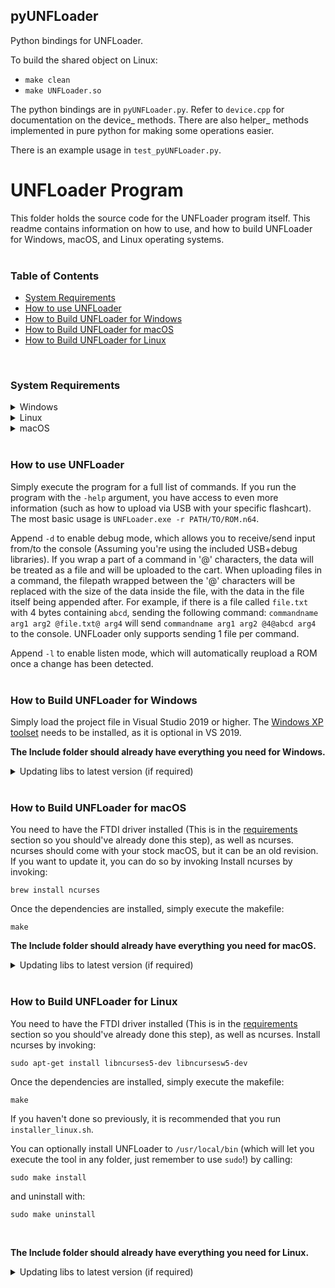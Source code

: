## pyUNFLoader

Python bindings for UNFLoader.

To build the shared object on Linux:
- `make clean`
- `make UNFLoader.so`

The python bindings are in `pyUNFLoader.py`.
Refer to `device.cpp` for documentation on the device_ methods.
There are also helper_ methods implemented in pure python for making some operations easier.

There is an example usage in `test_pyUNFLoader.py`.

# UNFLoader Program

This folder holds the source code for the UNFLoader program itself. This readme contains information on how to use, and how to build UNFLoader for Windows, macOS, and Linux operating systems.
</br>
</br>
### Table of Contents
* [System Requirements](#system-requirements)
* [How to use UNFLoader](#how-to-use-unfloader)
* [How to Build UNFLoader for Windows](#how-to-build-unfloader-for-windows)
* [How to Build UNFLoader for macOS](#how-to-build-unfloader-for-macos)
* [How to Build UNFLoader for Linux](#how-to-build-unfloader-for-linux)
</br>

### System Requirements
<details><summary>Windows</summary>
<p>
    
* Windows XP or higher
    * Windows XP users should be on the latest Service Pack
* [The Windows version of this FDTI driver](https://www.ftdichip.com/Drivers/D2XX.htm). If you are on Windows XP, be sure you download the XP driver and not the first one.
</p>
</details>
    
<details><summary>Linux</summary>
<p>
    
* Ubuntu (Haven't tested with others)
* Run the included `installer_linux.sh` script to set up everything for you. If you are unable to launch the script, remember to mark it as executable.

If you do not wish to run the script, then you must:
* [Get the relevant FTDI driver for your processor architecture](https://www.ftdichip.com/Drivers/D2XX.htm) (Check the README inside the downloaded tar for install instructions)
* You must run UNFLoader with `sudo`.
* Due to how Linux defaultly sets the vcp driver when plugging in FTDI devices, you need to invoke these commands every time you start a new terminal session: 
```
sudo rmmod usbserial
sudo rmmod ftdi_sio
```
</p>
</details>

<details><summary>macOS</summary>
<p>
    
![The macOS System Information window showing an FTDI device connected to a USB3 port](../Content/macos_system_report.png)
* Connect your flashcart to your computer via a Micro-USB cable. Confirm that the corresponding FTDI USB device appears in **System Information** window.
* Run the **D2xxHelper** installer from [the **Comments** column](https://www.ftdichip.com/Drivers/D2XX.htm) before installing the FTDI driver.
* [The macOS FTDI driver available here](https://www.ftdichip.com/Drivers/D2XX.htm).
* Once you've run **D2xxHelper** and installed the FTDI driver, restart your computer. This is necessary to have the driver working.
* You must run UNFLoader with `sudo`.
* If you grabbed a pre-built UNFLoader binary (AKA you didn't compile it yourself from the source code), you'll have to deal with the fact that macOS prevents running unsigned binaries by default. To fix this, go to the Security & Privacy panel in the System Preferences menu and explicitly allow UNFLoader to be run.
</p>
</details>
</br>

### How to use UNFLoader
Simply execute the program for a full list of commands. If you run the program with the `-help` argument, you have access to even more information (such as how to upload via USB with your specific flashcart). 
The most basic usage is `UNFLoader.exe -r PATH/TO/ROM.n64`. 

Append `-d` to enable debug mode, which allows you to receive/send input from/to the console (Assuming you're using the included USB+debug libraries). If you wrap a part of a command in '@' characters, the data will be treated as a file and will be uploaded to the cart. When uploading files in a command, the filepath wrapped between the '@' characters will be replaced with the size of the data inside the file, with the data in the file itself being appended after. For example, if there is a file called `file.txt` with 4 bytes containing `abcd`, sending the following command: `commandname arg1 arg2 @file.txt@ arg4` will send `commandname arg1 arg2 @4@abcd arg4` to the console. UNFLoader only supports sending 1 file per command.

Append `-l` to enable listen mode, which will automatically reupload a ROM once a change has been detected.
</br>
</br>
### How to Build UNFLoader for Windows
Simply load the project file in Visual Studio 2019 or higher. The <a href="https://docs.microsoft.com/en-us/cpp/build/configuring-programs-for-windows-xp?view=msvc-160">Windows XP toolset</a> needs to be installed, as it is optional in VS 2019.

**The Include folder should already have everything you need for Windows.**
<details><summary>Updating libs to latest version (if required)</summary>

**pdcurses.lib**
* Grab the latest version of PDCurses from [here](https://github.com/wmcbrine/PDCurses).
* Extract the contents of the zip (preferrably somewhere with no spaces in the file path, like `c:\pdcurses`).
* Open the Visual Studio Command Prompt (Tools->Command Line->Developer Command Prompt).
* Run the command `set PDCURSES_SRCDIR=c:\PATH\TO\pdcurses`, obviously replacing the path with your one.
* CD into the `pdcurses/wincon` folder.
* Run the command `nmake -f Makefile.vc` to build pdcurses.
* Copy the `pdcurses.lib` that was compiled from the wincon folder to `UNFLoader/Include`, replacing the pdcurses library in there.
* Copy the `curses.h`, `curspriv.h`, and `panel.h` from the pdcurses directory and put them in `UNFLoader/Include`.
* Open `curses.h` and uncomment the line with `#define MOUSE_MOVED` to fix a warning due to `wincon.h`.

**ftd2xx.lib**
* Download the FTDI driver provided in the **Requirements** section and extract the executable from the zip.
* This is a self extracting executable, meaning you can open the .exe with with a zip program. 
* Grab `ftd2xx.h` and put it in `UNFLoader/Include`.
* Grab `ftd2xx.lib` from `i386` or `amd64` (depending on your CPU architecture) and put it in `UNFLoader/Include`.

**lodepng**
* Download the latest version of LodePNG from [here](https://lodev.org/lodepng/).
* Place `lodepng.cpp` and `lodepng.h` in `UNFLoader/Include`.

Once you have all of these files built and put in the `Include` folder, you're set to compile!
</details>
</br>

### How to Build UNFLoader for macOS
You need to have the FTDI driver installed (This is in the [requirements](#system-requirements) section so you should've already done this step), as well as ncurses. ncurses should come with your stock macOS, but it can be an old revision. If you want to update it, you can do so by invoking
Install ncurses by invoking:

```
brew install ncurses
```

Once the dependencies are installed, simply execute the makefile:

```
make
```

**The Include folder should already have everything you need for macOS.**
<details><summary>Updating libs to latest version (if required)</summary>

**ftd2xx + WinTypes**
* Download the FTDI driver provided in the **Requirements** section and extract the zip.
* Go into the `release` folder.
* Grab `ftd2xx.h` and `WinTypes.h` and put it in `UNFLoader/Include`.

**lodepng**
* Download the latest version of LodePNG from [here](https://lodev.org/lodepng/).
* Place `lodepng.cpp` and `lodepng.h` in `UNFLoader/Include`.

Once you have all of these files built and put in the `Include` folder, you're set to compile!
</details>
</br>

### How to Build UNFLoader for Linux
You need to have the FTDI driver installed (This is in the [requirements](#system-requirements) section so you should've already done this step), as well as ncurses.
Install ncurses by invoking:

```
sudo apt-get install libncurses5-dev libncursesw5-dev
```

Once the dependencies are installed, simply execute the makefile:

```
make
```

If you haven't done so previously, it is recommended that you run `installer_linux.sh`. 

You can optionally install UNFLoader to `/usr/local/bin` (which will let you execute the tool in any folder, just remember to use `sudo`!) by calling:
```
sudo make install
```

and uninstall with:
```
sudo make uninstall
```
</br>

**The Include folder should already have everything you need for Linux.**
<details><summary>Updating libs to latest version (if required)</summary>

**ftd2xx + WinTypes**
* Download the FTDI driver provided in the **Requirements** section and extract the zip.
* Go into the `release` folder.
* Grab `ftd2xx.h` and `WinTypes.h` and put it in `UNFLoader/Include`.

**lodepng**
* Download the latest version of LodePNG from [here](https://lodev.org/lodepng/).
* Place `lodepng.cpp` and `lodepng.h` in `UNFLoader/Include`.

Once you have all of these files built and put in the `Include` folder, you're set to compile!
</details>